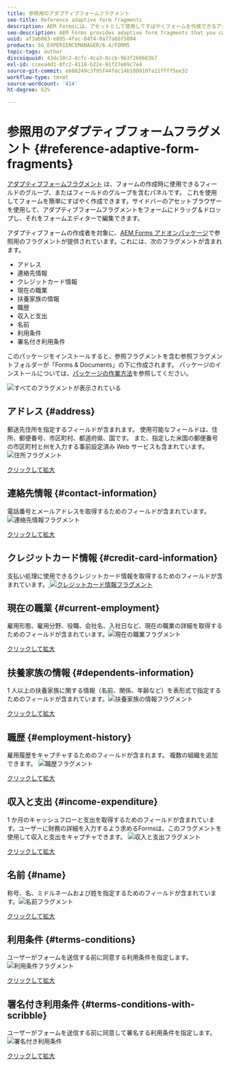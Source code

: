 ```yaml
---
title: 参照用のアダプティブフォームフラグメント
seo-title: Reference adaptive form fragments
description: AEM Formsには、アセットとして使用してすばやくフォームを作成できるアダプティブフォームフラグメントが用意されています。
seo-description: AEM Forms provides adaptive form fragments that you can use as assets to create a form quickly.
uuid: af3ab863-e895-4fac-84f4-0a77a66f5094
products: SG_EXPERIENCEMANAGER/6.4/FORMS
topic-tags: author
discoiquuid: 43dc10c2-8cfc-4ca3-8ccb-9b3f268663b7
exl-id: cceea4d1-8fc2-4118-b22e-91f27e69c7e4
source-git-commit: e608249c3f95f44fdc14b100910fa11ffff5ee32
workflow-type: tm+mt
source-wordcount: '414'
ht-degree: 62%

---
```


# 参照用のアダプティブフォームフラグメント {#reference-adaptive-form-fragments}

[アダプティブフォームフラグメント](/help/forms/using/adaptive-form-fragments.md) は、フォームの作成時に使用できるフィールドのグループ、またはフィールドのグループを含むパネルです。 これを使用してフォームを簡単にすばやく作成できます。サイドバーのアセットブラウザーを使用して、アダプティブフォームフラグメントをフォームにドラッグ＆ドロップし、それをフォームエディターで編集できます。

アダプティブフォームの作成者を対象に、[AEM Forms アドオンパッケージ](https://experienceleague.adobe.com/docs/experience-manager-release-information/aem-release-updates/forms-updates/aem-forms-releases.html?lang=ja)で参照用のフラグメントが提供されています。これには、次のフラグメントが含まれます。

* アドレス
* 連絡先情報
* クレジットカード情報
* 現在の職業
* 扶養家族の情報
* 職歴
* 収入と支出
* 名前
* 利用条件
* 署名付き利用条件

このパッケージをインストールすると、参照フラグメントを含む参照フラグメントフォルダーが「Forms &amp; Documents」の下に作成されます。 パッケージのインストールについては、[パッケージの作業方法](/help/sites-administering/package-manager.md)を参照してください。

![すべてのフラグメントが表示されている](assets/ootb-frags.png)

## アドレス {#address}

郵送先住所を指定するフィールドが含まれます。 使用可能なフィールドは、住所、郵便番号、市区町村、都道府県、国です。 また、指定した米国の郵便番号の市区町村と州を入力する事前設定済み Web サービスも含まれています。
![住所フラグメント](assets/address.png)

[クリックして拡大](assets/address.png)

## 連絡先情報 {#contact-information}

電話番号とメールアドレスを取得するためのフィールドが含まれています。![連絡先情報フラグメント](assets/contact-info.png)

[クリックして拡大](assets/contact-info-1.png)

## クレジットカード情報 {#credit-card-information}

支払い処理に使用できるクレジットカード情報を取得するためのフィールドが含まれています。[ ![クレジットカード情報フラグメント](assets/cc-info.png)](assets/cc-info-1.png)

## 現在の職業 {#current-employment}

雇用形態、雇用分野、役職、会社名、入社日など、現在の職業の詳細を取得するためのフィールドが含まれています。![現在の職業フラグメント](assets/current-emp.png)

[クリックして拡大](assets/current-emp-1.png)

## 扶養家族の情報 {#dependents-information}

1 人以上の扶養家族に関する情報（名前、関係、年齢など）を表形式で指定するためのフィールドが含まれています。![扶養家族の情報フラグメント](assets/dependents-info.png)

[クリックして拡大](assets/dependents-info-1.png)

## 職歴 {#employment-history}

雇用履歴をキャプチャするためのフィールドが含まれます。 複数の組織を追加できます。
![職歴フラグメント](assets/emp-history.png)

[クリックして拡大](assets/emp-history-1.png)

## 収入と支出 {#income-expenditure}

1 か月のキャッシュフローと支出を取得するためのフィールドが含まれています。ユーザーに財務の詳細を入力するよう求めるFormsは、このフラグメントを使用して収入と支出をキャプチャできます。
![収入と支出フラグメント](assets/income.png)

[クリックして拡大](assets/income-1.png)

## 名前 {#name}

称号、名、ミドルネームおよび姓を指定するためのフィールドが含まれています。![名前フラグメント](assets/name.png)

[クリックして拡大](assets/name-1.png)

## 利用条件 {#terms-conditions}

ユーザーがフォームを送信する前に同意する利用条件を指定します。![利用条件フラグメント](assets/tnc.png)

[クリックして拡大](assets/tnc-1.png)

## 署名付き利用条件 {#terms-conditions-with-scribble}

ユーザーがフォームを送信する前に同意して署名する利用条件を指定します。![署名付き利用条件](assets/tnc-scribble.png)

[クリックして拡大](assets/tnc-scribble-1.png)
